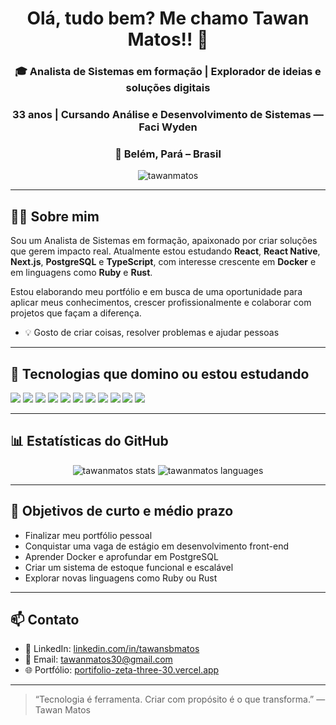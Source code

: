 <h1 align="center">Olá, tudo bem? Me chamo Tawan Matos!! 👋</h1>
<h3 align="center">🎓 Analista de Sistemas em formação | Explorador de ideias e soluções digitais</h3>
<h3 align="center">33 anos | Cursando Análise e Desenvolvimento de Sistemas — Faci Wyden </h3>
<h3 align="center">📍 Belém, Pará – Brasil</h3>
 

<p align="center">
  <img src="https://komarev.com/ghpvc/?username=tawanmatos&label=Visualizações&color=0e75b6&style=flat" alt="tawanmatos" />
</p>

---

## 👨‍💻 Sobre mim

Sou um Analista de Sistemas em formação, apaixonado por criar soluções que gerem impacto real. Atualmente estou estudando **React**, **React Native**, **Next.js**, **PostgreSQL** e **TypeScript**, com interesse crescente em **Docker** e em linguagens como **Ruby** e **Rust**.

Estou elaborando meu portfólio e em busca de uma oportunidade para aplicar meus conhecimentos, crescer profissionalmente e colaborar com projetos que façam a diferença.

- 💡 Gosto de criar coisas, resolver problemas e ajudar pessoas  

---

## 🚀 Tecnologias que domino ou estou estudando

<p align="left">
  <img src="https://img.shields.io/badge/HTML5-E34F26?style=for-the-badge&logo=html5&logoColor=white" />
  <img src="https://img.shields.io/badge/CSS3-1572B6?style=for-the-badge&logo=css3&logoColor=white" />
  <img src="https://img.shields.io/badge/JavaScript-F7DF1E?style=for-the-badge&logo=javascript&logoColor=black" />
  <img src="https://img.shields.io/badge/TypeScript-3178C6?style=for-the-badge&logo=typescript&logoColor=white" />
  <img src="https://img.shields.io/badge/React-20232A?style=for-the-badge&logo=react&logoColor=61DAFB" />
  <img src="https://img.shields.io/badge/React_Native-20232A?style=for-the-badge&logo=react&logoColor=61DAFB" />
  <img src="https://img.shields.io/badge/Next.js-000000?style=for-the-badge&logo=nextdotjs&logoColor=white" />
  <img src="https://img.shields.io/badge/PostgreSQL-336791?style=for-the-badge&logo=postgresql&logoColor=white" />
  <img src="https://img.shields.io/badge/Docker-2496ED?style=for-the-badge&logo=docker&logoColor=white" />
  <img src="https://img.shields.io/badge/Git-F05032?style=for-the-badge&logo=git&logoColor=white" />
  <img src="https://img.shields.io/badge/GitHub-181717?style=for-the-badge&logo=github&logoColor=white" />
</p>

---

## 📊 Estatísticas do GitHub

<p align="center">
  <img src="https://github-readme-stats.vercel.app/api?username=tawanmatos&show_icons=true&theme=dracula" alt="tawanmatos stats" />
  <img src="https://github-readme-stats.vercel.app/api/top-langs/?username=tawanmatos&layout=compact&theme=dracula" alt="tawanmatos languages" />
</p>

---

## 🎯 Objetivos de curto e médio prazo

- Finalizar meu portfólio pessoal
- Conquistar uma vaga de estágio em desenvolvimento front-end
- Aprender Docker e aprofundar em PostgreSQL
- Criar um sistema de estoque funcional e escalável
- Explorar novas linguagens como Ruby ou Rust

---

## 📫 Contato

- 💼 LinkedIn: [linkedin.com/in/tawansbmatos](https://www.linkedin.com/in/tawan-s-b-matos-4b8828234/)
- 📧 Email: tawanmatos30@gmail.com
- 🌐 Portfólio: [portifolio-zeta-three-30.vercel.app](https://portifolio-zeta-three-30.vercel.app)

---

> “Tecnologia é ferramenta. Criar com propósito é o que transforma.” — Tawan Matos
